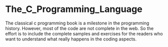 # The_C_Programming_Language

The classical c programming book is a milestone in the programming history. However, most of the code 
are not complete in the web. So the effort is to include the complete samples and exercises for the 
readers who want to understand what really happens in the coding aspects. 
